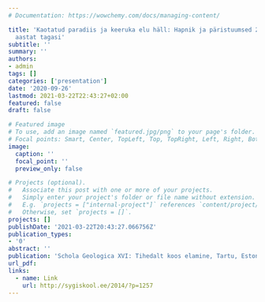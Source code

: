 ```yaml
---
# Documentation: https://wowchemy.com/docs/managing-content/

title: 'Kaotatud paradiis ja keeruka elu häll: Hapnik ja päristuumsed 2 miljardit
  aastat tagasi'
subtitle: ''
summary: ''
authors:
- admin
tags: []
categories: ['presentation']
date: '2020-09-26'
lastmod: 2021-03-22T22:43:27+02:00
featured: false
draft: false

# Featured image
# To use, add an image named `featured.jpg/png` to your page's folder.
# Focal points: Smart, Center, TopLeft, Top, TopRight, Left, Right, BottomLeft, Bottom, BottomRight.
image:
  caption: ''
  focal_point: ''
  preview_only: false

# Projects (optional).
#   Associate this post with one or more of your projects.
#   Simply enter your project's folder or file name without extension.
#   E.g. `projects = ["internal-project"]` references `content/project/deep-learning/index.md`.
#   Otherwise, set `projects = []`.
projects: []
publishDate: '2021-03-22T20:43:27.066756Z'
publication_types:
- '0'
abstract: ''
publication: 'Schola Geologica XVI: Tihedalt koos elamine, Tartu, Estonia'
url_pdf:
links:
  - name: Link
    url: http://sygiskool.ee/2014/?p=1257
---
```

